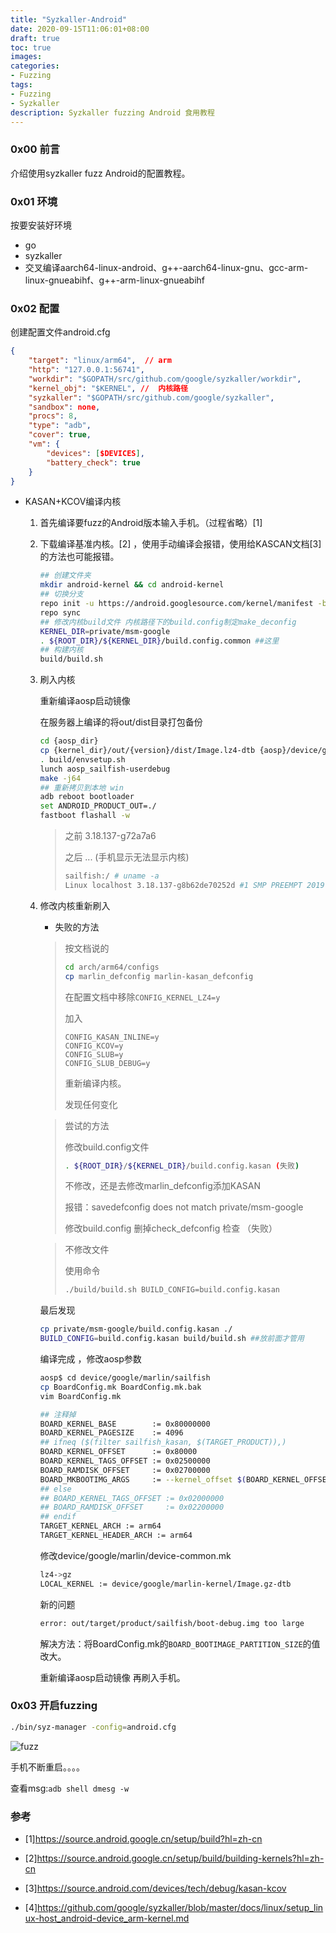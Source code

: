 ```yaml
---
title: "Syzkaller-Android"
date: 2020-09-15T11:06:01+08:00
draft: true
toc: true
images:
categories:
- Fuzzing
tags:
- Fuzzing
- Syzkaller
description: Syzkaller fuzzing Android 食用教程
---
```


### 0x00 前言

介绍使用syzkaller fuzz Android的配置教程。

### 0x01 环境

按要安装好环境

- go
- syzkaller
- 交叉编译aarch64-linux-android、g++-aarch64-linux-gnu、gcc-arm-linux-gnueabihf、g++-arm-linux-gnueabihf

### 0x02 配置

创建配置文件android.cfg

``` json
{
	"target": "linux/arm64",  // arm
	"http": "127.0.0.1:56741",
	"workdir": "$GOPATH/src/github.com/google/syzkaller/workdir",
	"kernel_obj": "$KERNEL", //  内核路径
	"syzkaller": "$GOPATH/src/github.com/google/syzkaller",
	"sandbox": none,
	"procs": 8,
	"type": "adb",
	"cover": true,
	"vm": {
		"devices": [$DEVICES],
		"battery_check": true
	}
}
```

- KASAN+KCOV编译内核

  1. 首先编译要fuzz的Android版本输入手机。（过程省略）[1]

  2. 下载编译基准内核。[2] ，使用手动编译会报错，使用给KASCAN文档[3]的方法也可能报错。

     ``` bash
     ## 创建文件夹
     mkdir android-kernel && cd android-kernel
     ## 切换分支
     repo init -u https://android.googlesource.com/kernel/manifest -b BRANCH
     repo sync
     ## 修改内核build文件 内核路径下的build.config制定make_deconfig
     KERNEL_DIR=private/msm-google
     . ${ROOT_DIR}/${KERNEL_DIR}/build.config.common ##这里
     ## 构建内核
     build/build.sh
     ```

  3. 刷入内核

     重新编译aosp启动镜像

     在服务器上编译的将out/dist目录打包备份

     ``` bash
     cd {aosp_dir}
     cp {kernel_dir}/out/{version}/dist/Image.lz4-dtb {aosp}/device/google/marlin-kernel
     . build/envsetup.sh
     lunch aosp_sailfish-userdebug 
     make -j64
     ## 重新拷贝到本地 win
     adb reboot bootloader
     set ANDROID_PRODUCT_OUT=./
     fastboot flashall -w
     ```

     > 之前 3.18.137-g72a7a6
     >
     > 之后 ... (手机显示无法显示内核)
     >
     > ``` bash
     > sailfish:/ # uname -a
     > Linux localhost 3.18.137-g8b62de70252d #1 SMP PREEMPT 2019-09-27 02:13:04 aarch64
     > ```

  4. 修改内核重新刷入

     - 失败的方法

     > 按文档说的
     >
     > ``` bash
     > cd arch/arm64/configs
     > cp marlin_defconfig marlin-kasan_defconfig
     > ```
     >
     > 在配置文档中移除`CONFIG_KERNEL_LZ4=y`
     >
     > 加入
     >
     > ``` CONFIG_KASAN=y
     > CONFIG_KASAN_INLINE=y
     > CONFIG_KCOV=y
     > CONFIG_SLUB=y
     > CONFIG_SLUB_DEBUG=y
     > ```
     >
     > 重新编译内核。
     >
     > 发现任何变化

     > 尝试的方法
     >
     > 修改build.config文件 
     >
     > ``` bash
     > . ${ROOT_DIR}/${KERNEL_DIR}/build.config.kasan (失败)
     > ```
     >
     > 不修改，还是去修改marlin_defconfig添加KASAN
     >
     > 报错：savedefconfig does not match private/msm-google
     >
     > 修改build.config 删掉check_defconfig 检查 （失败）

     > 不修改文件
     >
     > 使用命令
     >
     > ```bash
     > ./build/build.sh BUILD_CONFIG=build.config.kasan
     > ```

     最后发现

     ``` bash
     cp private/msm-google/build.config.kasan ./
     BUILD_CONFIG=build.config.kasan build/build.sh ##放前面才管用
     ```

     编译完成 ，修改aosp参数

     ``` bash
     aosp$ cd device/google/marlin/sailfish
     cp BoardConfig.mk BoardConfig.mk.bak
     vim BoardConfig.mk
     ```

     ``` bash
     ## 注释掉
     BOARD_KERNEL_BASE        := 0x80000000
     BOARD_KERNEL_PAGESIZE    := 4096
     ## ifneq ($(filter sailfish_kasan, $(TARGET_PRODUCT)),)
     BOARD_KERNEL_OFFSET      := 0x80000
     BOARD_KERNEL_TAGS_OFFSET := 0x02500000
     BOARD_RAMDISK_OFFSET     := 0x02700000
     BOARD_MKBOOTIMG_ARGS     := --kernel_offset $(BOARD_KERNEL_OFFSET) --ramdisk_offset $(BOARD_RAMDISK_OFFSET) --tags_offset $(BOARD_KERNEL_TAGS_OFFSET)
     ## else
     ## BOARD_KERNEL_TAGS_OFFSET := 0x02000000
     ## BOARD_RAMDISK_OFFSET     := 0x02200000
     ## endif
     TARGET_KERNEL_ARCH := arm64
     TARGET_KERNEL_HEADER_ARCH := arm64
     ```

     修改device/google/marlin/device-common.mk

     ``` bash
     lz4->gz
     LOCAL_KERNEL := device/google/marlin-kernel/Image.gz-dtb
     ```

     新的问题

     ``` bash
     error: out/target/product/sailfish/boot-debug.img too large
     ```

     解决方法：将BoardConfig.mk的`BOARD_BOOTIMAGE_PARTITION_SIZE`的值改大。

     重新编译aosp启动镜像 再刷入手机。

### 0x03  开启fuzzing

``` bash
./bin/syz-manager -config=android.cfg
```

![fuzz](https://my-md-1253484710.file.myqcloud.com/20200916163028.png)

手机不断重启。。。。

查看msg:`adb shell dmesg -w`



### 参考

- [1]https://source.android.google.cn/setup/build?hl=zh-cn
- [2]https://source.android.google.cn/setup/build/building-kernels?hl=zh-cn

- [3]https://source.android.com/devices/tech/debug/kasan-kcov 

- [4]https://github.com/google/syzkaller/blob/master/docs/linux/setup_linux-host_android-device_arm-kernel.md

